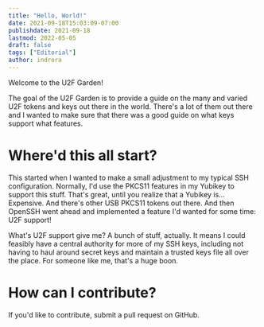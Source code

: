 ```yaml
---
title: "Hello, World!"
date: 2021-09-18T15:03:09-07:00
publishdate: 2021-09-18
lastmod: 2022-05-05
draft: false
tags: ["Editorial"]
author: indrora
---
```


Welcome to the U2F Garden!

The goal of the U2F Garden is to provide a guide on the many and varied U2F tokens and keys out there in the world. There's a lot of them out there and I wanted to make sure
that there was a good guide on what keys support what features. 

# Where'd this all start?

This started when I wanted to make a small adjustment to my typical SSH configuration. Normally, I'd use the PKCS11 features in my Yubikey to support this stuff. That's great,
until you realize that a Yubikey is... Expensive. And there's other USB PKCS11 tokens out there. And then OpenSSH went ahead and implemented a feature I'd wanted for some time:
U2F support!

What's U2F support give me? A bunch of stuff, actually. It means I could feasibly have a central authority for more of my SSH keys, including not having to haul around secret keys and maintain a trusted keys file all over the place. For someone like me, that's a huge boon. 

# How can I contribute? 

If you'd like to contribute, submit a pull request on GitHub.